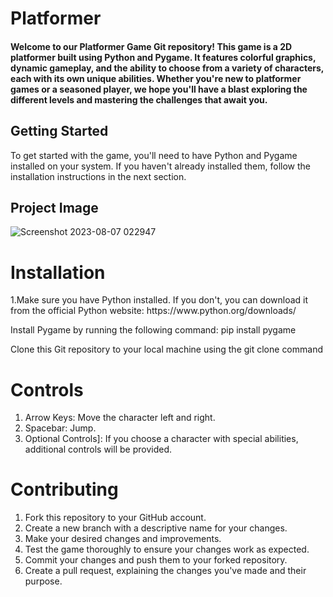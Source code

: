 # Platformer 
<h4> Welcome to our Platformer Game Git repository! This game is a 2D platformer built using Python and Pygame. It features colorful graphics, dynamic gameplay, and the ability to choose from a variety of characters, each with its own unique abilities. Whether you're new to platformer games or a seasoned player, we hope you'll have a blast exploring the different levels and mastering the challenges that await you. </h4>

## Getting Started
To get started with the game, you'll need to have Python and Pygame installed on your system. If you haven't already installed them, follow the installation instructions in the next section.


## Project Image 



![Screenshot 2023-08-07 022947](https://github.com/AtulRaghuvanshi73/Python-Platformer-Game/assets/113249077/f7883625-c72a-478e-b65f-89cdf1ccb495)

# Installation
<p>1.Make sure you have Python installed. If you don't, you can download it from the official Python website: https://www.python.org/downloads/</p>
<p>Install Pygame by running the following command: pip install pygame</p>
<p>Clone this Git repository to your local machine using the git clone command </p>

# Controls
<ol>
  <li>Arrow Keys: Move the character left and right.</li>
  <li>Spacebar: Jump.</li>
  <li>Optional Controls]: If you choose a character with special abilities, additional controls will be provided.</li>
</ol>

# Contributing
<ol>
  <li>Fork this repository to your GitHub account.</li>
  <li>Create a new branch with a descriptive name for your changes.</li>
  <li>Make your desired changes and improvements.</li>
  <li>Test the game thoroughly to ensure your changes work as expected.</li>
  <li>Commit your changes and push them to your forked repository.</li>
  <li>Create a pull request, explaining the changes you've made and their purpose.</li>
</ol>
